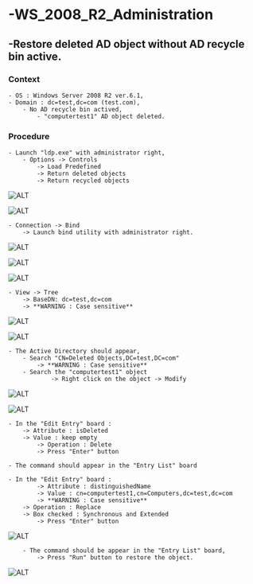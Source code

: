 # -WS_2008_R2_Administration

## -Restore deleted AD object without AD recycle bin active.
### Context
	- OS : Windows Server 2008 R2 ver.6.1,
 	- Domain : dc=test,dc=com (test.com),
  		- No AD recycle bin actived,
    		- "computertest1" AD object deleted.
      
### Procedure
	- Launch "ldp.exe" with administrator right,
 		- Options -> Controls
   			-> Load Predefined
     		-> Return deleted objects
       		-> Return recycled objects

![ALT](/Referentiel/0_ldp_options_1.png)
  
![ALT](/Referentiel/1_ldp_options_2.png)

  	- Connection -> Bind
   		-> Launch bind utility with administrator right.

![ALT](/Referentiel/2_ldp_bind_1.png)

![ALT](/Referentiel/3_ldp_bind_2.png)

![ALT](/Referentiel/4_ldp_bind_3.png)

	- View -> Tree
 		-> BaseDN: dc=test,dc=com
   		-> **WARNING : Case sensitive** 

![ALT](/Referentiel/5_ldp_view_1.png)

![ALT](/Referentiel/6_ldp_view_2.png)

	- The Active Directory should appear,
 		- Search "CN=Deleted Objects,DC=test,DC=com"
   			-> **WARNING : Case sensitive** 
   		- Search the "computertest1" object
     			-> Right click on the object -> Modify
	
![ALT](/Referentiel/7_ldp_ad.png)

![ALT](/Referentiel/8_ldp_obj.png)

	- In the "Edit Entry" board :
 		-> Attribute : isDeleted
   		-> Value : keep empty
     		-> Operation : Delete
       		-> Press "Enter" button

  	- The command should appear in the "Entry List" board
   
   	- In the "Edit Entry" board :
    		-> Attribute : distinguishedName
      		-> Value : cn=computertest1,cn=Computers,dc=test,dc=com
			-> **WARNING : Case sensitive** 
		-> Operation : Replace
  		-> Box checked : Synchronous and Extended
    		-> Press "Enter" button

![ALT](/Referentiel/9_ldp_attributs.png)

      	- The command should be appear in the "Entry List" board,
       		-> Press "Run" button to restore the object.
      		
![ALT](/Referentiel/10_ldp_result.png)
